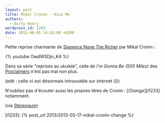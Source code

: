 ```yaml
---
layout: post
title: Mikal Cronin - Kiss Me
authors:
  - Dirty Henry
wordpress_id: 1243
date: 2013-06-05 14:24:08 +0200
---
```


Petite reprise charmante de
[Sixpence None The Richer](http://youtu.be/8N-qO3sPMjc) par Mikal Cronin :

{% youtube OwdW5Djn_K4 %}

Dans sa série "reprises au ukulele", celle de _I'm Gonna Be (500 Miles)_ des
[Proclaimers](http://youtu.be/tbNlMtqrYS0) n'est pas mal non plus.

(edit : celle-ci est désormais introuvable sur internet ☹️)

N'oubliez pas d'écouter aussi les propres titres de Cronin : [_Change_][i1233]
notamment.

(via
[Stereogum](http://www.stereogum.com/1344561/mikal-cronin-im-gonna-be-proclaimers-cover-kiss-me-sixpence-none-the-richer-cover/mp3s/))

[i1233]: {% post_url 2013/2013-05-17-mikal-cronin-change %}
